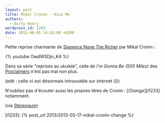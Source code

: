 ```yaml
---
layout: post
title: Mikal Cronin - Kiss Me
authors:
  - Dirty Henry
wordpress_id: 1243
date: 2013-06-05 14:24:08 +0200
---
```


Petite reprise charmante de
[Sixpence None The Richer](http://youtu.be/8N-qO3sPMjc) par Mikal Cronin :

{% youtube OwdW5Djn_K4 %}

Dans sa série "reprises au ukulele", celle de _I'm Gonna Be (500 Miles)_ des
[Proclaimers](http://youtu.be/tbNlMtqrYS0) n'est pas mal non plus.

(edit : celle-ci est désormais introuvable sur internet ☹️)

N'oubliez pas d'écouter aussi les propres titres de Cronin : [_Change_][i1233]
notamment.

(via
[Stereogum](http://www.stereogum.com/1344561/mikal-cronin-im-gonna-be-proclaimers-cover-kiss-me-sixpence-none-the-richer-cover/mp3s/))

[i1233]: {% post_url 2013/2013-05-17-mikal-cronin-change %}
